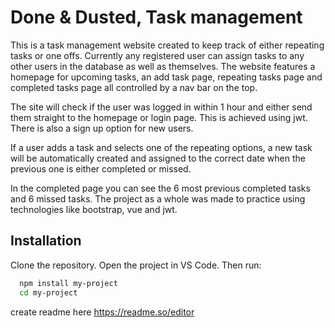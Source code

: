 
# Done & Dusted, Task management

This is a task management website created to keep track of either repeating tasks or one offs. Currently any registered user can assign tasks to any other users in the database as well as themselves.  The website features a homepage for upcoming tasks, an add task page, repeating tasks page and completed tasks page all controlled by a nav bar on the top.

The site will check if the user was logged in within 1 hour and either send them straight to the homepage or login page. This is achieved using jwt. There is also a sign up option for new users.

If a user adds a task and selects one of the repeating options, a new task will be automatically created and assigned to the correct date when the previous one is either completed or missed.

In the completed page you can see the 6 most previous completed tasks and 6 missed tasks.
The project as a whole was made to practice using technologies like bootstrap, vue and jwt.


## Installation

Clone the repository. Open the project in VS Code. Then run:

```bash
  npm install my-project
  cd my-project
```
    

create readme here
https://readme.so/editor